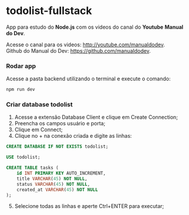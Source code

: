 # todolist-fullstack
 App para estudo do **Node.js** com os videos do canal do **Youtube** **Manual do Dev**.
 
Acesse o canal para os videos: <http://youtube.com/manualdodev>.
</br>
Github do Manual do Dev: <https://github.com/manualdodev>.


### Rodar app

Acesse a pasta backend utilizando o terminal e execute o comando:

~~~~cmd
npm run dev
~~~~

### Criar database todolist

1. Acesse a extensão Database Client e clique em Create Connection;
2. Preencha os campos usuário e porta;
3. Clique em Connect;
4. Clique no + na conexão criada e digite as linhas:

~~~SQL
CREATE DATABASE IF NOT EXISTS todolist;

USE todolist;

CREATE TABLE tasks (
    id INT PRIMARY KEY AUTO_INCREMENT,
    title VARCHAR(45) NOT NULL,
    status VARCHAR(45) NOT NULL,
    created_at VARCHAR(45) NOT NULL
);
~~~

5. Selecione todas as linhas e aperte Ctrl+ENTER para executar;

